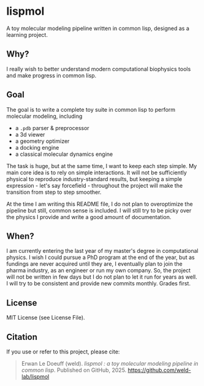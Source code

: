 # lispmol
A toy molecular modeling pipeline written in common lisp, designed as a learning project.

## Why?

I really wish to better understand modern computational biophysics tools and make progress in common lisp. 

## Goal

The goal is to write a complete toy suite in common lisp to perform molecular modeling, including

* a `.pdb` parser & preprocessor
* a 3d viewer
* a geometry optimizer
* a docking engine
* a classical molecular dynamics engine

The task is huge, but at the same time, I want to keep each step simple. My main core idea is to rely on simple interactions. It will not be sufficiently physical to reproduce industry-standard results, but keeping a simple expression - let's say forcefield - throughout the project will make the transition from step to step smoother.

At the time I am writing this README file, I do not plan to overoptimize the pipeline but still, common sense is included. I will still try to be picky over the physics I provide and write a good amount of documentation.

## When?

I am currently entering the last year of my master's degree in computational physics. I wish I could pursue a PhD program at the end of the year, but as fundings are never acquired until they are, I eventually plan to join the pharma industry, as an engineer or run my own company. So, the project will not be written in few days but I do not plan to let it run for years as well. I will try to be consistent and provide new commits monthly. Grades first.

## License

MIT License (see License File).

## Citation

If you use or refer to this project, please cite:

> Erwan Le Doeuff (weld). *lispmol : a toy molecular modeling pipeline in common lisp*. Published on GitHub, 2025.
> https://github.com/weld-lab/lispmol

